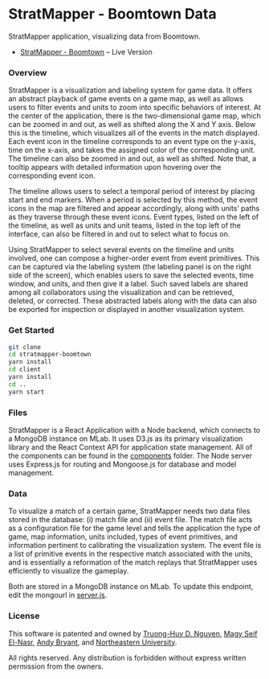 # StratMapper - Boomtown Data

StratMapper application, visualizing data from Boomtown.

- [StratMapper - Boomtown](https://stratmapper-boomtown-v2.herokuapp.com/) – Live Version

### Overview
StratMapper is a visualization and labeling system for game data. It offers an abstract playback of game events on a game map, as well as allows users to filter events and units to zoom into specific behaviors of interest. At the center of the application, there is the two-dimensional game map, which can be zoomed in and out, as well as shifted along the X and Y axis. Below this is the timeline, which visualizes all of the events in the match displayed. Each event icon in the timeline corresponds to an event type on the y-axis, time on the x-axis, and takes the assigned color of the corresponding unit. The timeline can also be zoomed in and out, as well as shifted. Note that, a tooltip appears with detailed information upon hovering over the corresponding event icon.

The timeline allows users to select a temporal period of interest by placing start and end markers. When a period is selected by this method, the event icons in the map are filtered and appear accordingly, along with units’ paths as they traverse through these event icons. Event types, listed on the left of the timeline, as well as units and unit teams, listed in the top left of the interface, can also be filtered in and out to select what to focus on.

Using StratMapper to select several events on the timeline and units involved, one can compose a higher-order event from event primitives. This can be captured via the labeling system (the labeling panel is on the right side of the screen), which enables users to save the selected events, time window, and units, and then give it a label. Such saved labels are shared among all collaborators using the visualization and can be retrieved, deleted, or corrected. These abstracted labels along with the data can also be exported for inspection or displayed in another visualization system.

### Get Started

```sh
git clone
cd stratmapper-boomtown
yarn install
cd client
yarn install
cd ..
yarn start
```

### Files

StratMapper is a React Application with a Node backend, which connects to a MongoDB instance on MLab. It uses D3.js as its primary visualization library and the React Context API for application state management. All of the components can be found in the [components](/client/src/components) folder. The Node server uses Express.js for routing and Mongoose.js for database and model management.

### Data

To visualize a match of a certain game, StratMapper needs two data files stored in the database: (i) match file and (ii) event file. The match file acts as a configuration file for the game level and tells the application the type of game, map information, units included, types of event primitives, and information pertinent to calibrating the visualization system. The event file is a list of primitive events in the respective match associated with the units, and is essentially a reformation of the match replays that StratMapper uses efficiently to visualize the gameplay.

Both are stored in a MongoDB instance on MLab. To update this endpoint, edit the mongourl in [server.js](server.js).

### License
This software is patented and owned by [Truong-Huy D. Nguyen](https://github.com/truonghuy), [Magy Seif El-Nasr](https://camd.northeastern.edu/faculty/magy-seif-el-nasr/), [Andy Bryant](https://github.com/andymbryant), and [Northeastern University](https://www.khoury.northeastern.edu/).

All rights reserved. Any distribution is forbidden without express written permission from the owners.
